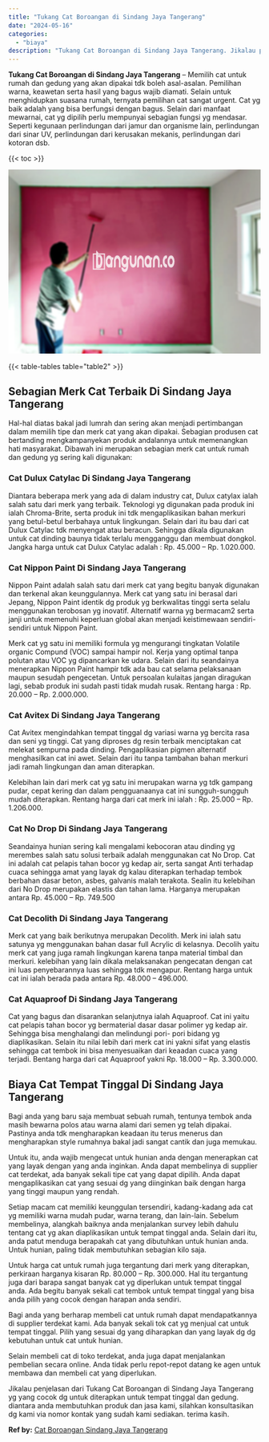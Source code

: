 ```yaml
---
title: "Tukang Cat Boroangan di Sindang Jaya Tangerang"
date: "2024-05-16"
categories: 
  - "biaya"
description: "Tukang Cat Boroangan di Sindang Jaya Tangerang. Jikalau penjelasan dari Tukang Cat Boroangan di Sindang Jaya Tangerang yg yang cocok dg untuk diterapkan untu..."
---
```


**Tukang Cat Boroangan di Sindang Jaya Tangerang** – Memilih cat untuk rumah dan gedung yang akan dipakai tdk boleh asal-asalan. Pemilihan warna, keawetan serta hasil yang bagus wajib diamati. Selain untuk menghidupkan suasana rumah, ternyata pemilihan cat sangat urgent. Cat yg baik adalah yang bisa berfungsi dengan bagus. Selain dari manfaat mewarnai, cat yg dipilih perlu mempunyai sebagian fungsi yg mendasar. Seperti kegunaan perlindungan dari jamur dan organisme lain, perlindungan dari sinar UV, perlindungan dari kerusakan mekanis, perlindungan dari kotoran dsb.

{{< toc >}}

![Tukang Cat Boroangan di Sindang Jaya Tangerang](/images/jasa-cat-murah40.png)

{{< table-tables table="table2" >}}

## Sebagian Merk Cat Terbaik Di Sindang Jaya Tangerang

Hal-hal diatas bakal jadi lumrah dan sering akan menjadi pertimbangan dalam memilih tipe dan merk cat yang akan dipakai. Sebagian produsen cat bertanding mengkampanyekan produk andalannya untuk memenangkan hati masyarakat. Dibawah ini merupakan sebagian merk cat untuk rumah dan gedung yg sering kali digunakan:

### Cat Dulux Catylac Di Sindang Jaya Tangerang

Diantara beberapa merk yang ada di dalam industry cat, Dulux catylax ialah salah satu dari merk yang terbaik. Teknologi yg digunakan pada produk ini ialah Chroma-Brite, serta produk ini tdk mengaplikasikan bahan merkuri yang betul-betul berbahaya untuk lingkungan. Selain dari itu bau dari cat Dulux Catylac tdk menyengat atau beracun. Sehingga dikala digunakan untuk cat dinding baunya tidak terlalu mengganggu dan membuat dongkol. Jangka harga untuk cat Dulux Catylac adalah : Rp. 45.000 – Rp. 1.020.000.

### Cat Nippon Paint Di Sindang Jaya Tangerang

Nippon Paint adalah salah satu dari merk cat yang begitu banyak digunakan dan terkenal akan keunggulannya. Merk cat yang satu ini berasal dari Jepang, Nippon Paint identik dg produk yg berkwalitas tinggi serta selalu menggunakan terobosan yg inovatif. Alternatif warna yg bermacam2 serta janji untuk memenuhi keperluan global akan menjadi keistimewaan sendiri-sendiri untuk Nippon Paint.

Merk cat yg satu ini memiliki formula yg mengurangi tingkatan Volatile organic Compund (VOC) sampai hampir nol. Kerja yang optimal tanpa polutan atau VOC yg dipancarkan ke udara. Selain dari itu seandainya menerapkan Nippon Paint hampir tdk ada bau cat selama pelaksanaan maupun sesudah pengecetan. Untuk persoalan kulaitas jangan diragukan lagi, sebab produk ini sudah pasti tidak mudah rusak. Rentang harga : Rp. 20.000 – Rp. 2.000.000.

### Cat Avitex Di Sindang Jaya Tangerang

Cat Avitex mengindahkan tempat tinggal dg variasi warna yg bercita rasa dan seni yg tinggi. Cat yang diproses dg resin terbaik menciptakan cat melekat sempurna pada dinding. Pengaplikasian pigmen alternatif menghasilkan cat ini awet. Selain dari itu tanpa tambahan bahan merkuri jadi ramah lingkungan dan aman diterapkan.

Kelebihan lain dari merk cat yg satu ini merupakan warna yg tdk gampang pudar, cepat kering dan dalam pengguanaanya cat ini sungguh-sungguh mudah diterapkan. Rentang harga dari cat merk ini ialah : Rp. 25.000 – Rp. 1.206.000.

### Cat No Drop Di Sindang Jaya Tangerang

Seandainya hunian sering kali mengalami kebocoran atau dinding yg merembes salah satu solusi terbaik adalah menggunakan cat No Drop. Cat ini adalah cat pelapis tahan bocor yg kedap air, serta sangat Anti terhadap cuaca sehingga amat yang layak dg kalau diterapkan terhadap tembok berbahan dasar beton, asbes, galvanis malah terakota. Sealin itu kelebihan dari No Drop merupakan elastis dan tahan lama. Harganya merupakan antara Rp. 45.000 – Rp. 749.500

### Cat Decolith Di Sindang Jaya Tangerang

Merk cat yang baik berikutnya merupakan Decolith. Merk ini ialah satu satunya yg menggunakan bahan dasar full Acrylic di kelasnya. Decolih yaitu merk cat yang juga ramah lingkungan karena tanpa material timbal dan merkuri. kelebihan yang lain dikala melaksanakan pengecatan dengan cat ini luas penyebarannya luas sehingga tdk mengapur. Rentang harga untuk cat ini ialah berada pada antara Rp. 48.000 – 496.000.

### Cat Aquaproof Di Sindang Jaya Tangerang

Cat yang bagus dan disarankan selanjutnya ialah Aquaproof. Cat ini yaitu cat pelapis tahan bocor yg bermaterial dasar dasar polimer yg kedap air. Sehingga bisa menghalangi dan melindungi pori- pori bidang yg diaplikasikan. Selain itu nilai lebih dari merk cat ini yakni sifat yang elastis sehingga cat tembok ini bisa menyesuaikan dari keaadan cuaca yang terjadi. Bentang harga dari cat Aquaproof yakni Rp. 18.000 – Rp. 3.300.000.

## Biaya Cat Tempat Tinggal Di Sindang Jaya Tangerang

Bagi anda yang baru saja membuat sebuah rumah, tentunya tembok anda masih bewarna polos atau warna alami dari semen yg telah dipakai. Pastinya anda tdk mengharapkan keadaan itu terus menerus dan mengharapkan style rumahnya bakal jadi sangat cantik dan juga memukau.

Untuk itu, anda wajib mengecat untuk hunian anda dengan menerapkan cat yang layak dengan yang anda inginkan. Anda dapat membelinya di supplier cat terdekat, ada banyak sekali tipe cat yang dapat dipilih. Anda dapat mengaplikasikan cat yang sesuai dg yang diinginkan baik dengan harga yang tinggi maupun yang rendah.

Setiap macam cat memiliki keunggulan tersendiri, kadang-kadang ada cat yg memiliki warna mudah pudar, warna terang, dan lain-lain. Sebelum membelinya, alangkah baiknya anda menjalankan survey lebih dahulu tentang cat yg akan diaplikasikan untuk tempat tinggal anda. Selain dari itu, anda patut menduga berapakah cat yang dibutuhkan untuk hunian anda. Untuk hunian, paling tidak membutuhkan sebagian kilo saja.

Untuk harga cat untuk rumah juga tergantung dari merk yang diterapkan, perkiraan harganya kisaran Rp. 80.000 – Rp. 300.000. Hal itu tergantung juga dari barapa sangat banyak cat yg diperlukan untuk tempat tinggal anda. Ada begitu banyak sekali cat tembok untuk tempat tinggal yang bisa anda pilih yang cocok dengan harapan anda sendiri.

Bagi anda yang berharap membeli cat untuk rumah dapat mendapatkannya di supplier terdekat kami. Ada banyak sekali tok cat yg menjual cat untuk tempat tinggal. Pilih yang sesuai dg yang diharapkan dan yang layak dg dg kebutuhan untuk cat untuk hunian.

Selain membeli cat di toko terdekat, anda juga dapat menjalankan pembelian secara online. Anda tidak perlu repot-repot datang ke agen untuk membawa dan membeli cat yang diperlukan.

Jikalau penjelasan dari Tukang Cat Boroangan di Sindang Jaya Tangerang yg yang cocok dg untuk diterapkan untuk tempat tinggal dan gedung. diantara anda membutuhkan produk dan jasa kami, silahkan konsultasikan dg kami via nomor kontak yang sudah kami sediakan. terima kasih.

**Ref by:** [Cat Boroangan Sindang Jaya Tangerang](https://id.wikipedia.org/wiki/Cat)
